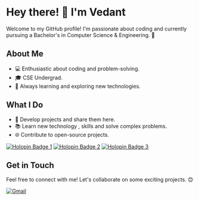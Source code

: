 # Hey there! 👋 I'm Vedant

Welcome to my GitHub profile! I'm passionate about coding and currently pursuing a Bachelor's in Computer Science & Engineering. 🌟

## About Me
- 💻 Enthusiastic about coding and problem-solving.
- 🎓 CSE Undergrad.
- 🌱 Always learning and exploring new technologies.

## What I Do
- 🚀 Develop projects and share them here.
- 📚 Learn new technology , skills and solve complex problems.
- 🌐 Contribute to open-source projects.

[![Holopin Badge 1](https://www.holopin.io/hacktoberfest2024/userbadge/cm1k69y3h66260cld7ml5w7o1)](https://holopin.io/@555vedant)
[![Holopin Badge 2](https://www.holopin.io/hacktoberfest2024/userbadge/cm2211eb9314230cl341hk1on0)](https://holopin.io/@555vedant)
[![Holopin Badge 3](https://www.holopin.io/hacktoberfest2024/userbadge/cm24rcwef92710cl7c0lwig35)](https://holopin.io/@555vedant)


## Get in Touch
Feel free to connect with me! Let's collaborate on some exciting projects. 😊

[![Gmail](https://img.shields.io/badge/Email-vedantvvk5%40gmail.com-red)](mailto:vedantvvk5@gmail.com)
